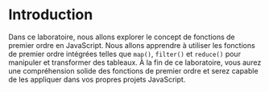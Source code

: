 # Introduction

Dans ce laboratoire, nous allons explorer le concept de fonctions de premier ordre en JavaScript. Nous allons apprendre à utiliser les fonctions de premier ordre intégrées telles que `map()`, `filter()` et `reduce()` pour manipuler et transformer des tableaux. À la fin de ce laboratoire, vous aurez une compréhension solide des fonctions de premier ordre et serez capable de les appliquer dans vos propres projets JavaScript.
